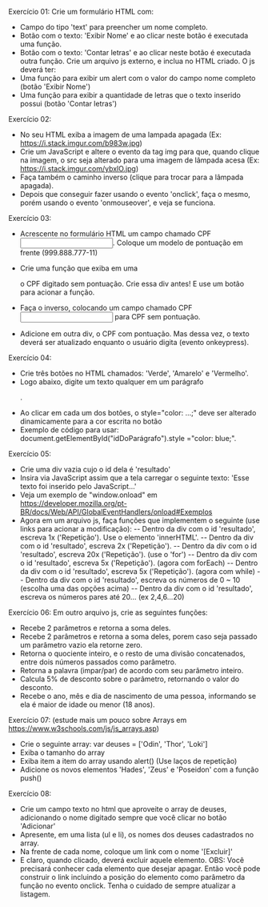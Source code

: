 Exercício 01:
Crie um formulário HTML com:
- Campo do tipo 'text' para preencher um nome completo.
- Botão com o texto: 'Exibir Nome' e ao clicar neste botão é executada uma função.
- Botão com o texto: 'Contar letras' e ao clicar neste botão é executada outra função.
Crie um arquivo js externo, e inclua no HTML criado. O js deverá ter:
- Uma função para exibir um alert com o valor do campo nome completo (botão 'Exibir Nome')
- Uma função para exibir a quantidade de letras que o texto inserido possui (botão 'Contar letras')

Exercício 02:
- No seu HTML exiba a imagem de uma lampada apagada (Ex: https://i.stack.imgur.com/b983w.jpg)
- Crie um JavaScript e altere o evento da tag img para que, quando clique na imagem, o src seja alterado para uma imagem de lâmpada acesa (Ex: https://i.stack.imgur.com/ybxlO.jpg)
- Faça também o caminho inverso (clique para trocar para a lâmpada apagada).
- Depois que conseguir fazer usando o evento 'onclick', faça o mesmo, porém usando o evento 'onmouseover', e veja se funciona.

Exercício 03:
- Acrescente no formulário HTML um campo chamado CPF <input type="text" maxlength="14" id="cpf" />. Coloque um modelo de pontuação em frente (999.888.777-11)
- Crie uma função que exiba em uma <div> o CPF digitado sem pontuação. Crie essa div antes! E use um botão para acionar a função.

- Faça o inverso, colocando um campo chamado CPF <input type="text" maxlength="11" id="cpf" /> para CPF sem pontuação.
- Adicione em outra div, o CPF com pontuação. Mas dessa vez, o texto deverá ser atualizado enquanto o usuário digita (evento onkeypress).

Exercício 04:
- Crie três botões no HTML chamados: 'Verde', 'Amarelo' e 'Vermelho'.
- Logo abaixo, digite um texto qualquer em um parágrafo <p>.
- Ao clicar em cada um dos botões, o style="color: ...;" deve ser alterado dinamicamente para a cor escrita no botão
- Exemplo de código para usar: document.getElementById("idDoParágrafo").style ="color: blue;".

Exercício 05:
- Crie uma div vazia cujo o id dela é 'resultado'
- Insira via JavaScript assim que a tela carregar o seguinte texto: 'Esse texto foi inserido pelo JavaScript...'
- Veja um exemplo de "window.onload" em https://developer.mozilla.org/pt-BR/docs/Web/API/GlobalEventHandlers/onload#Exemplos
- Agora em um arquivo js, faça funções que implementem o seguinte (use links <a> para acionar a modificação):
-- Dentro da div com o id 'resultado', escreva 1x ('Repetição'). Use o elemento 'innerHTML'.
-- Dentro da div com o id 'resultado', escreva 2x ('Repetição').
-- Dentro da div com o id 'resultado', escreva 20x ('Repetição'). (use o 'for')
-- Dentro da div com o id 'resultado', escreva 5x ('Repetição'). (agora com forEach)
-- Dentro da div com o id 'resultado', escreva 5x ('Repetição'). (agora com while)
-- Dentro da div com o id 'resultado', escreva os números de 0 ~ 10 (escolha uma das opções acima)
-- Dentro da div com o id 'resultado', escreva os números pares até 20... (ex 2,4,6...20)

Exercício 06:
Em outro arquivo js, crie as seguintes funções:
- Recebe 2 parâmetros e retorna a soma deles.
- Recebe 2 parâmetros e retorna a soma deles, porem caso seja passado um parâmetro vazio ela retorne zero.
- Retorna o quociente inteiro, e o resto de uma divisão concatenados, entre dois números passados como parâmetro.
- Retorna a palavra (impar/par) de acordo com seu parâmetro inteiro.
- Calcula 5% de desconto sobre o parâmetro, retornando o valor do desconto.
- Recebe o ano, mês e dia de nascimento de uma pessoa, informando se ela é maior de idade ou menor (18 anos).

Exercício 07: (estude mais um pouco sobre Arrays em https://www.w3schools.com/js/js_arrays.asp)
- Crie o seguinte array: var deuses = ['Odin', 'Thor', 'Loki']
- Exiba o tamanho do array
- Exiba item a item do array usando alert() (Use laços de repetição)
- Adicione os novos elementos 'Hades', 'Zeus' e 'Poseidon' com a função push()

Exercício 08:
- Crie um campo texto no html que aproveite o array de deuses, adicionando o nome digitado sempre que você clicar no botão 'Adicionar'
- Apresente, em uma lista (ul e li), os nomes dos deuses cadastrados no array.
- Na frente de cada nome, coloque um link com o nome '[Excluir]'
- E claro, quando clicado, deverá excluir aquele elemento.
OBS: Você precisará conhecer cada elemento que desejar apagar. Então você pode construir o link incluindo a posição do elemento como parâmetro da função no evento onclick.
Tenha o cuidado de sempre atualizar a listagem.